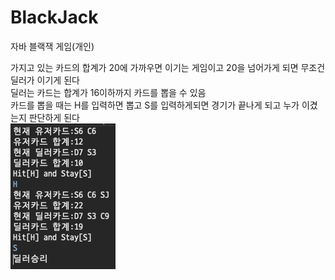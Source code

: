 # BlackJack
자바 블랙잭 게임(개인)

가지고 있는 카드의 합계가 20에 가까우면 이기는 게임이고 20을 넘어가게 되면 무조건 딜러가 이기게 된다   
딜러는 카드는 합계가 16이하까지 카드를 뽑을 수 있음   
카드를 뽑을 때는 H를 입력하면 뽑고 S를 입력하게되면 경기가 끝나게 되고 누가 이겼는지 판단하게 된다   
<img src="https://github.com/doolybom1/BlackJack/blob/master/image/%EC%8A%A4%ED%81%AC%EB%A6%B0%EC%83%B7%202020-02-26%20%EC%98%A4%ED%9B%84%207.31.12.png">
